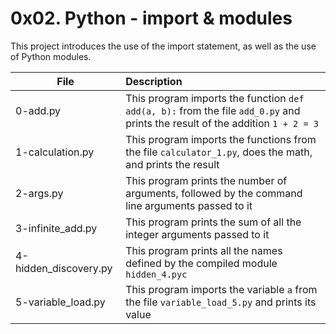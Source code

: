 # 0x02. Python - import & modules


This project introduces the use of the import statement, as well as the use of Python modules.

| File          | Description   |
| ------------- |:--------------|
| 0-add.py      | This program imports the function ```def add(a, b):``` from the file ```add_0.py``` and prints the result of the addition ```1 + 2 = 3``` |
| 1-calculation.py | This program imports the functions from the file ```calculator_1.py```, does the math, and prints the result      |
| 2-args.py | This program prints the number of arguments, followed by the command line arguments passed to it      |
| 3-infinite_add.py | This program prints the sum of all the integer arguments passed to it      |
| 4-hidden_discovery.py | This program prints all the names defined by the compiled module ```hidden_4.pyc```      |
| 5-variable_load.py | This program imports the variable ```a``` from the file ```variable_load_5.py``` and prints its value      |
